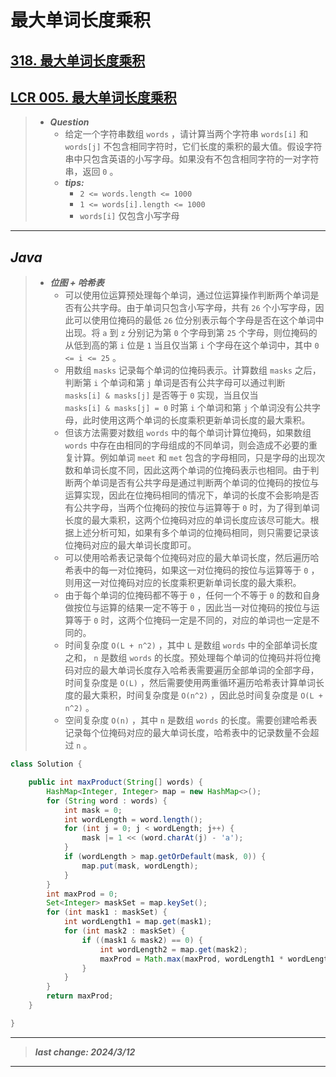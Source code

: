 # 最大单词长度乘积

## [318. 最大单词长度乘积](https://leetcode.cn/problems/maximum-product-of-word-lengths/)

## [LCR 005. 最大单词长度乘积](https://leetcode.cn/problems/aseY1I/)

> - ***Question***
>   - 给定一个字符串数组 `words` ，请计算当两个字符串 `words[i]` 和 `words[j]` 不包含相同字符时，它们长度的乘积的最大值。假设字符串中只包含英语的小写字母。如果没有不包含相同字符的一对字符串，返回 `0` 。
>   - ***tips:***
>     - `2 <= words.length <= 1000`
>     - `1 <= words[i].length <= 1000`
>     - `words[i]` 仅包含小写字母

---

## *Java*

> - ***位图 + 哈希表***
>   - 可以使用位运算预处理每个单词，通过位运算操作判断两个单词是否有公共字母。由于单词只包含小写字母，共有 `26` 个小写字母，因此可以使用位掩码的最低 `26` 位分别表示每个字母是否在这个单词中出现。将 `a` 到 `z` 分别记为第 `0` 个字母到第 `25` 个字母，则位掩码的从低到高的第 `i` 位是 `1` 当且仅当第 `i` 个字母在这个单词中，其中 `0 <= i <= 25` 。
>   - 用数组 `masks` 记录每个单词的位掩码表示。计算数组 `masks` 之后，判断第 `i` 个单词和第 `j` 单词是否有公共字母可以通过判断 `masks[i] & masks[j]` 是否等于 `0` 实现，当且仅当 `masks[i] & masks[j] = 0` 时第 `i` 个单词和第 `j` 个单词没有公共字母，此时使用这两个单词的长度乘积更新单词长度的最大乘积。
>   - 但该方法需要对数组 `words` 中的每个单词计算位掩码，如果数组 `words` 中存在由相同的字母组成的不同单词，则会造成不必要的重复计算。例如单词 `meet` 和 `met` 包含的字母相同，只是字母的出现次数和单词长度不同，因此这两个单词的位掩码表示也相同。由于判断两个单词是否有公共字母是通过判断两个单词的位掩码的按位与运算实现，因此在位掩码相同的情况下，单词的长度不会影响是否有公共字母，当两个位掩码的按位与运算等于 `0` 时，为了得到单词长度的最大乘积，这两个位掩码对应的单词长度应该尽可能大。根据上述分析可知，如果有多个单词的位掩码相同，则只需要记录该位掩码对应的最大单词长度即可。
>   - 可以使用哈希表记录每个位掩码对应的最大单词长度，然后遍历哈希表中的每一对位掩码，如果这一对位掩码的按位与运算等于 `0` ，则用这一对位掩码对应的长度乘积更新单词长度的最大乘积。
>   - 由于每个单词的位掩码都不等于 `0` ，任何一个不等于 `0` 的数和自身做按位与运算的结果一定不等于 `0` ，因此当一对位掩码的按位与运算等于 `0` 时，这两个位掩码一定是不同的，对应的单词也一定是不同的。
>   - 时间复杂度 `O(L + n^2)` ，其中 `L` 是数组 `words` 中的全部单词长度之和， `n` 是数组 `words` 的长度。预处理每个单词的位掩码并将位掩码对应的最大单词长度存入哈希表需要遍历全部单词的全部字母，时间复杂度是 `O(L)` ，然后需要使用两重循环遍历哈希表计算单词长度的最大乘积，时间复杂度是 `O(n^2)` ，因此总时间复杂度是 `O(L + n^2)` 。
>   - 空间复杂度 `O(n)` ，其中 `n` 是数组 `words` 的长度。需要创建哈希表记录每个位掩码对应的最大单词长度，哈希表中的记录数量不会超过 `n` 。

```java
class Solution {

    public int maxProduct(String[] words) {
        HashMap<Integer, Integer> map = new HashMap<>();
        for (String word : words) {
            int mask = 0;
            int wordLength = word.length();
            for (int j = 0; j < wordLength; j++) {
                mask |= 1 << (word.charAt(j) - 'a');
            }
            if (wordLength > map.getOrDefault(mask, 0)) {
                map.put(mask, wordLength);
            }
        }
        int maxProd = 0;
        Set<Integer> maskSet = map.keySet();
        for (int mask1 : maskSet) {
            int wordLength1 = map.get(mask1);
            for (int mask2 : maskSet) {
                if ((mask1 & mask2) == 0) {
                    int wordLength2 = map.get(mask2);
                    maxProd = Math.max(maxProd, wordLength1 * wordLength2);
                }
            }
        }
        return maxProd;
    }

}
```

---

> ***last change: 2024/3/12***

---
